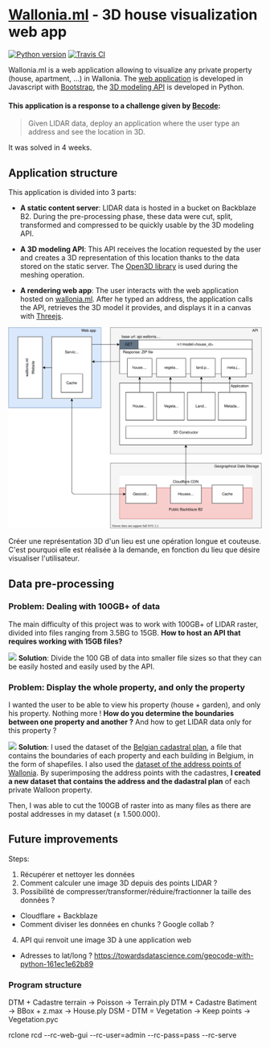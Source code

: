 # [Wallonia.ml](https://wallonia.ml) - 3D house visualization web app
[![Python version](https://img.shields.io/badge/Python-3.8-blue.svg)](https://www.python.org/downloads/release/python-380/) [![Travis CI](https://travis-ci.com/Joffreybvn/wallonia-ml.svg?branch=main)](https://travis-ci.com/Joffreybvn/wallonia-ml)

Wallonia.ml is a web application allowing to visualize any private property (house, apartment, ...) in Wallonia. The [web application](https://github.com/Joffreybvn/wallonia-ml/tree/gh-pages) is developed in Javascript with [Bootstrap](https://v5.getbootstrap.com/), the [3D modeling API](https://github.com/Joffreybvn/wallonia-ml/tree/main) is developed in Python.

#### This application is a response to a challenge given by [Becode](https://becode.org/):
> Given LIDAR data, deploy an application where the user type an address and see the location in 3D. 

It was solved in 4 weeks.

## Application structure

This application is divided into 3 parts:
 - **A static content server**: LIDAR data is hosted in a bucket on Backblaze B2. During the pre-processing phase, these data were cut, split, transformed and compressed to be quickly usable by the 3D modeling API.

- **A 3D modeling API**: This API receives the location requested by the user and creates a 3D representation of this location thanks to the data stored on the static server. The [Open3D library](http://www.open3d.org/) is used during the meshing operation.

- **A rendering web app**: The user interacts with the web application hosted on [wallonia.ml](https://wallonia.ml/). After he typed an address, the application calls the API, retrieves the 3D model it provides, and displays it in a canvas with [Threejs](https://threejs.org/).

<p align="center">
    <img src="https://raw.githubusercontent.com/Joffreybvn/3D_houses/main/doc/program_structure.svg">
</p>



Créer une représentation 3D d'un lieu est une opération longue et couteuse. C'est pourquoi elle est réalisée à la demande, en fonction du lieu que désire visualiser l'utilisateur. 
 
## Data pre-processing

### Problem: Dealing with 100GB+ of data
The main difficulty of this project was to work with 100GB+ of LIDAR raster, divided into files ranging from 3.5BG to 15GB. **How to host an API that requires working with 15GB files?**

<img src="https://raw.githubusercontent.com/Joffreybvn/wallonia-ml/main/doc/arrow.svg" width="12"> **Solution**: Divide the 100 GB of data into smaller file sizes so that they can be easily hosted and easily used by the API.

### Problem: Display the whole property, and only the property
I wanted the user to be able to view his property (house + garden), and only his property. Nothing more ! **How do you determine the boundaries between one property and another ?** And how to get LIDAR data only for this property ?

<img src="https://raw.githubusercontent.com/Joffreybvn/wallonia-ml/main/doc/arrow.svg" width="12"> **Solution**: I used the dataset of the [Belgian cadastral plan](https://finances.belgium.be/fr/particuliers/habitation/cadastre/plan-cadastral), a file that contains the boundaries of each property and each building in Belgium, in the form of shapefiles. I also used the [dataset of the address points of Wallonia](http://geoportail.wallonie.be/catalogue/2998bccd-dae4-49fb-b6a5-867e6c37680f.html). By superimposing the address points with the cadastres, **I created a new dataset that contains the address and the dadastral plan** of each private Walloon property.

Then, I was able to cut the 100GB of raster into as many files as there are postal addresses in my dataset (± 1.500.000).


## Future improvements
Steps:
1. Récupérer et nettoyer les données
2. Comment calculer une image 3D depuis des points LIDAR ?
3. Possibilité de compresser/transformer/réduire/fractionner la taille des données ?
 - Cloudflare + Backblaze
 - Comment diviser les données en chunks ? Google collab ?
4. API qui renvoit une image 3D à une application web
  - Adresses to lat/long ? https://towardsdatascience.com/geocode-with-python-161ec1e62b89


### Program structure



DTM + Cadastre terrain -> Poisson -> Terrain.ply
DTM + Cadastre Batiment -> BBox + z.max -> House.ply
DSM - DTM = Vegetation -> Keep points -> Vegetation.pyc

rclone rcd --rc-web-gui --rc-user=admin --rc-pass=pass --rc-serve
